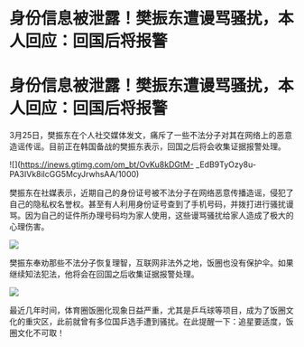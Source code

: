# 身份信息被泄露！樊振东遭谩骂骚扰，本人回应：回国后将报警

# 身份信息被泄露！樊振东遭谩骂骚扰，本人回应：回国后将报警

3月25日，樊振东在个人社交媒体发文，痛斥了一些不法分子对其在网络上的恶意造谣传谣。目前正在韩国备战的樊振东表示，回国之后将会收集证据报警处理。

![](https://inews.gtimg.com/om_bt/OvKu8kDGtM-
_EdB9TyOzy8u-PA3IVk8ilcGG5McyJrwhsAA/1000)

樊振东在社媒表示，近期自己的身份证号被不法分子在网络恶意传播造谣，侵犯了自己的隐私权名誉权。甚至有人利用身份证号查到了手机号码，并拨打进行骚扰谩骂。因为自己的证件所办理号码均为家人使用，这些谩骂骚扰给家人造成了极大的心理伤害。

![](https://inews.gtimg.com/om_bt/OJroPKoaADmHTM70sLRKOaZ9cRd6iCvERZrAfIFXEUO-0AA/1000)

樊振东奉劝那些不法分子恢复理智，互联网非法外之地，饭圈也没有保护伞。如果继续知法犯法，他将会在回国之后收集证据报警处理。

![](https://inews.gtimg.com/om_bt/OR7tcNYFjqafAZOGx3RsRYrX76ycGTllZCD2IatU1-NSIAA/1000)

最近几年时间，体育圈饭圈化现象日益严重，尤其是乒乓球等项目，成为了饭圈文化的重灾区，此前就曾有多位国乒选手遭到骚扰。在此提醒一下：追星要适度，饭圈文化不可取！


